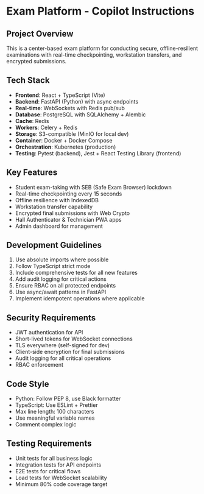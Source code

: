 # Exam Platform - Copilot Instructions

## Project Overview
This is a center-based exam platform for conducting secure, offline-resilient examinations with real-time checkpointing, workstation transfers, and encrypted submissions.

## Tech Stack
- **Frontend**: React + TypeScript (Vite)
- **Backend**: FastAPI (Python) with async endpoints
- **Real-time**: WebSockets with Redis pub/sub
- **Database**: PostgreSQL with SQLAlchemy + Alembic
- **Cache**: Redis
- **Workers**: Celery + Redis
- **Storage**: S3-compatible (MinIO for local dev)
- **Container**: Docker + Docker Compose
- **Orchestration**: Kubernetes (production)
- **Testing**: Pytest (backend), Jest + React Testing Library (frontend)

## Key Features
- Student exam-taking with SEB (Safe Exam Browser) lockdown
- Real-time checkpointing every 15 seconds
- Offline resilience with IndexedDB
- Workstation transfer capability
- Encrypted final submissions with Web Crypto
- Hall Authenticator & Technician PWA apps
- Admin dashboard for management

## Development Guidelines
1. Use absolute imports where possible
2. Follow TypeScript strict mode
3. Include comprehensive tests for all new features
4. Add audit logging for critical actions
5. Ensure RBAC on all protected endpoints
6. Use async/await patterns in FastAPI
7. Implement idempotent operations where applicable

## Security Requirements
- JWT authentication for API
- Short-lived tokens for WebSocket connections
- TLS everywhere (self-signed for dev)
- Client-side encryption for final submissions
- Audit logging for all critical operations
- RBAC enforcement

## Code Style
- Python: Follow PEP 8, use Black formatter
- TypeScript: Use ESLint + Prettier
- Max line length: 100 characters
- Use meaningful variable names
- Comment complex logic

## Testing Requirements
- Unit tests for all business logic
- Integration tests for API endpoints
- E2E tests for critical flows
- Load tests for WebSocket scalability
- Minimum 80% code coverage target
